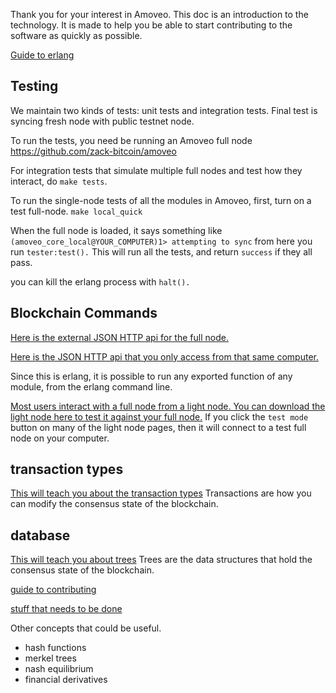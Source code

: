 Thank you for your interest in Amoveo.
This doc is an introduction to the technology.
It is made to help you be able to start contributing to the software as quickly as possible.

[Guide to erlang](https://learnyousomeerlang.com/)

## Testing

We maintain two kinds of tests: unit tests and integration tests. Final test is syncing fresh node with public testnet node.

To run the tests, you need be running an Amoveo full node https://github.com/zack-bitcoin/amoveo

For integration tests that simulate multiple full nodes and test how they interact, do `make tests`.

To run the single-node tests of all the modules in Amoveo, first, turn on a test full-node.
`make local_quick`

When the full node is loaded, it says something like
`(amoveo_core_local@YOUR_COMPUTER)1> attempting to sync`
from here you run
`tester:test().`
This will run all the tests, and return `success` if they all pass.

you can kill the erlang process with `halt().`



## Blockchain Commands

[Here is the external JSON HTTP api for the full node.](https://github.com/zack-bitcoin/amoveo/blob/master/apps/amoveo_http/src/ext_handler.erl)

[Here is the JSON HTTP api that you only access from that same computer.](https://github.com/zack-bitcoin/amoveo/blob/master/apps/amoveo_http/src/api.erl)

Since this is erlang, it is possible to run any exported function of any module, from the erlang command line.

[Most users interact with a full node from a light node. You can download the light node here to test it against your full node.](https://github.com/zack-bitcoin/light-node-amoveo) If you click the `test mode` button on many of the light node pages, then it will connect to a test full node on your computer.


## transaction types

[This will teach you about the transaction types](/design/transaction_types.md)
Transactions are how you can modify the consensus state of the blockchain.

## database

[This will teach you about trees](/design/trees.md)
Trees are the data structures that hold the consensus state of the blockchain.


[guide to contributing](/contributions.md)

[stuff that needs to be done](/todo.md)

Other concepts that could be useful.

* hash functions
* merkel trees
* nash equilibrium
* financial derivatives
